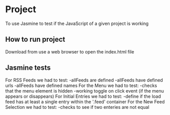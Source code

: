 # Project

To use Jasmine to test if the JavaScript of a given project is working

## How to run project

Download from
use a web browser to open the index.html file

## Jasmine tests

For RSS Feeds we had to test:
    -allFeeds are defined
    -allFeeds have defined urls
    -allFeeds have defined names
For the Menu we had to test:
    -checks that the menu element is hidden
    -working toggle on click event (if the menu appears or disappears)
For Initial Entries we had to test:
    -define if the load feed has at least a single entry within the '.feed' container
For the New Feed Selection we had to test:
    -checks to see if two enteries are not equal